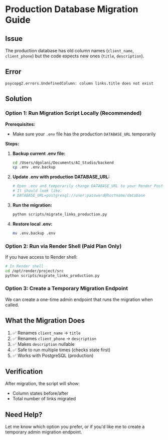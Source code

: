 # Production Database Migration Guide

## Issue
The production database has old column names (`client_name`, `client_phone`) but the code expects new ones (`title`, `description`).

## Error
```
psycopg2.errors.UndefinedColumn: column links.title does not exist
```

## Solution

### Option 1: Run Migration Script Locally (Recommended)

**Prerequisites:**
- Make sure your `.env` file has the production `DATABASE_URL` temporarily

**Steps:**

1. **Backup current .env file:**
   ```bash
   cd /Users/dgolani/Documents/AI_Studio/backend
   cp .env .env.backup
   ```

2. **Update .env with production DATABASE_URL:**
   ```bash
   # Open .env and temporarily change DATABASE_URL to your Render PostgreSQL URL
   # It should look like:
   # DATABASE_URL=postgresql://user:password@hostname/database
   ```

3. **Run the migration:**
   ```bash
   python scripts/migrate_links_production.py
   ```

4. **Restore local .env:**
   ```bash
   mv .env.backup .env
   ```

### Option 2: Run via Render Shell (Paid Plan Only)

If you have access to Render shell:

```bash
# In Render shell
cd /opt/render/project/src
python scripts/migrate_links_production.py
```

### Option 3: Create a Temporary Migration Endpoint

We can create a one-time admin endpoint that runs the migration when called.

## What the Migration Does

1. ✅ Renames `client_name` → `title`
2. ✅ Renames `client_phone` → `description`  
3. ✅ Makes `description` nullable
4. ✅ Safe to run multiple times (checks state first)
5. ✅ Works with PostgreSQL (production)

## Verification

After migration, the script will show:
- Column states before/after
- Total number of links migrated

## Need Help?

Let me know which option you prefer, or if you'd like me to create a temporary admin migration endpoint.

